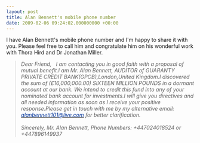 ```yaml
---
layout: post
title: Alan Bennett's mobile phone number
date: 2009-02-06 09:24:02.000000000 +00:00
---
```

I have Alan Bennett's mobile phone number and I'm happy to share it with you. Please feel free to call him and congratulate him on his wonderful work with Thora Hird and Dr Jonathan Miller.
<blockquote>
<div>
<div><em>Dear Friend,
 
I am contacting you in </em><span class="yshortcuts"><em>good  faith</em></span><em> with a proposal of mutual benefit.I am Mr. Alan Bennett, AUDITOR of </em><span class="yshortcuts"><em>GUARANTY</em></span><em> PRIVATE CREDIT BANK(GPCB),London,United Kingdom.I discovered the sum of  (£16,000,000.00) SIXTEEN MILLION POUNDS in a dormant account at our bank. We  intend to credit this fund into any of your nominated bank account for  investments.I will give you directives and all needed information as soon as  I receive your positive response.Please get in touch with me by my  alternative email: </em><a rel="nofollow" href="https://us.mc505.mail.yahoo.com/mc/compose?to=alanbennett101@live.com" target="_blank"><span class="yshortcuts"><span style="color:#003399;"><em>alanbennett101@live.com</em></span></span></a><em> for better  clarification.</em></div>
<div><em> </em></div>
<div><em>Sincerely,
</em><span class="yshortcuts"><em>Mr. Alan Bennett</em></span><em>,
Phone Numbers: +447024018524 or +447896149937</em></div>
</div></blockquote>
